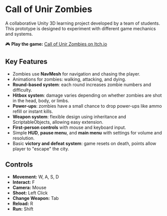 # Call of Unir Zombies

A collaborative Unity 3D learning project developed by a team of students.  
This prototype is designed to experiment with different game mechanics and systems.

🎮 **Play the game:** [Call of Unir Zombies on Itch.io](https://samud3v.itch.io/call-of-duty-zombies-clone)

## Key Features

- Zombies use **NavMesh** for navigation and chasing the player.  
- Animations for zombies: walking, attacking, and dying.  
- **Round-based system**: each round increases zombie numbers and difficulty.  
- **Hitbox system**: damage varies depending on whether zombies are shot in the head, body, or limbs.  
- **Power-ups**: zombies have a small chance to drop power-ups like ammo refill or instant kills.  
- **Weapon system**: flexible design using inheritance and ScriptableObjects, allowing easy extension.  
- **First-person controls** with mouse and keyboard input.  
- Simple **HUD**, **pause menu**, and **main menu** with settings for volume and resolution.  
- Basic **victory and defeat system**: game resets on death, points allow player to "escape" the city.  

## Controls

- **Movement:** W, A, S, D  
- **Interact:** F  
- **Camera:** Mouse  
- **Shoot:** Left Click  
- **Change Weapon:** Tab  
- **Reload:** R  
- **Run:** Shift
